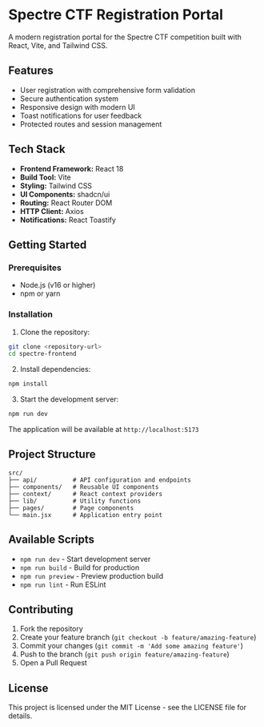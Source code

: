 # Spectre CTF Registration Portal

A modern registration portal for the Spectre CTF competition built with React, Vite, and Tailwind CSS.

## Features

- User registration with comprehensive form validation
- Secure authentication system
- Responsive design with modern UI
- Toast notifications for user feedback
- Protected routes and session management

## Tech Stack

- **Frontend Framework:** React 18
- **Build Tool:** Vite
- **Styling:** Tailwind CSS
- **UI Components:** shadcn/ui
- **Routing:** React Router DOM
- **HTTP Client:** Axios
- **Notifications:** React Toastify

## Getting Started

### Prerequisites

- Node.js (v16 or higher)
- npm or yarn

### Installation

1. Clone the repository:
```bash
git clone <repository-url>
cd spectre-frontend
```

2. Install dependencies:
```bash
npm install
```

3. Start the development server:
```bash
npm run dev
```

The application will be available at `http://localhost:5173`

## Project Structure

```
src/
├── api/          # API configuration and endpoints
├── components/   # Reusable UI components
├── context/      # React context providers
├── lib/          # Utility functions
├── pages/        # Page components
└── main.jsx      # Application entry point
```

## Available Scripts

- `npm run dev` - Start development server
- `npm run build` - Build for production
- `npm run preview` - Preview production build
- `npm run lint` - Run ESLint

## Contributing

1. Fork the repository
2. Create your feature branch (`git checkout -b feature/amazing-feature`)
3. Commit your changes (`git commit -m 'Add some amazing feature'`)
4. Push to the branch (`git push origin feature/amazing-feature`)
5. Open a Pull Request

## License

This project is licensed under the MIT License - see the LICENSE file for details.
